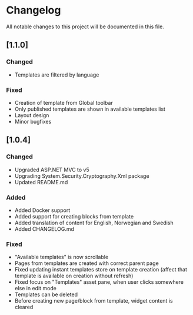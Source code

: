 # Changelog

All notable changes to this project will be documented in this file.

## [1.1.0]

### Changed

- Templates are filtered by language

### Fixed

- Creation of template from Global toolbar
- Only published templates are shown in available templates list
- Layout design
- Minor bugfixes


## [1.0.4]

### Changed

- Upgraded ASP.NET MVC to v5
- Upgrading System.Security.Cryptography.Xml package
- Updated README.md

### Added

- Added Docker support
- Added support for creating blocks from template
- Added translation of content for English, Norwegian and Swedish
- Added CHANGELOG.md

### Fixed

- "Available templates" is now scrollable
- Pages from templates are created with correct parent page
- Fixed updating instant templates store on template creation (affect that template is available on creation without refresh)
- Fixed focus on "Templates" asset pane, when user clicks somewhere else in edit mode
- Templates can be deleted
- Before creating new page/block from template, widget content is cleared
